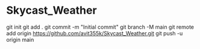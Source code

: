 # Skycast_Weather
git init
git add .
git commit -m "Initial commit"
git branch -M main
git remote add origin https://github.com/avit355k/Skycast_Weather.git
git push -u origin main
